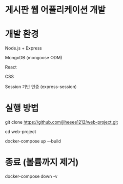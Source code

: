 # 게시판 웹 어플리케이션 개발

# 개발 환경
Node.js + Express  

MongoDB (mongoose ODM)  

React  

CSS  

Session 기반 인증 (express-session)

# 실행 방법 
git clone https://github.com/jiheeee1212/web-project.git  

cd web-project  

docker-compose up --build  

# 종료 (볼륨까지 제거)
docker-compose down -v


